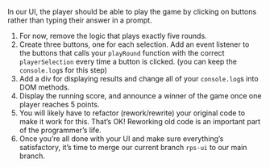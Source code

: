 In our UI, the player should be able to play the game by clicking on buttons rather than typing their answer in a prompt.
1. For now, remove the logic that plays exactly five rounds.
2. Create three buttons, one for each selection. Add an event listener to the buttons that calls your `playRound` function with the correct `playerSelection` every time a button is clicked. (you can keep the `console.log`s for this step)
3. Add a div for displaying results and change all of your `console.log`s into DOM methods.
4. Display the running score, and announce a winner of the game once one player reaches 5 points.
5. You will likely have to refactor (rework/rewrite) your original code to make it work for this. That’s OK! Reworking old code is an important part of the programmer’s life.
6. Once you’re all done with your UI and make sure everything’s satisfactory, it’s time to merge our current branch `rps-ui` to our main branch.
